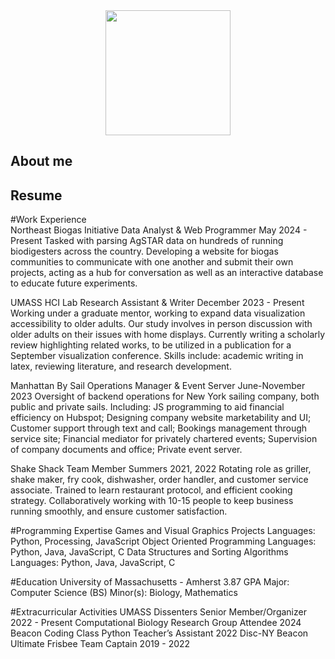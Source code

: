 <div style="text-align: center;">
      <img src="https://github.com/Henry-WK/henry-wk.github.io/assets/152219380/7f632b5e-4a1f-4f87-81b0-3378f4e2258d" height="200" width ="200">
</div>

## About me

## Resume

#Work Experience	
Northeast Biogas Initiative	Data Analyst & Web Programmer            May 2024 - Present
Tasked with parsing AgSTAR data on hundreds of running biodigesters across the country. Developing a website for biogas communities to communicate with one another and submit their own projects, acting as a hub for conversation as well as an interactive database to educate future experiments. 

UMASS HCI Lab         		Research Assistant & Writer          December 2023 - Present
Working under a graduate mentor, working to expand data visualization accessibility to older adults. Our study involves in person discussion with older adults on their issues with home displays. Currently writing a scholarly review highlighting related works, to be utilized in a publication for a September visualization conference. Skills include: academic writing in latex, reviewing literature, and research development.

Manhattan By Sail			Operations Manager & Event Server   June-November 2023
Oversight of backend operations for New York sailing company, both public and private sails. Including: JS programming to aid financial efficiency on Hubspot; Designing company website marketability and UI; Customer support through text and call; Bookings management through service site; Financial mediator for privately chartered events; Supervision of company documents and office; Private event server.

Shake Shack			 Team Member	 			Summers 2021, 2022
Rotating role as griller, shake maker, fry cook, dishwasher, order handler, and customer service associate. Trained to learn restaurant protocol, and efficient cooking strategy.  Collaboratively working with 10-15 people to keep business running smoothly, and ensure customer satisfaction.

#Programming Expertise 
Games and Visual Graphics Projects			Languages: 	Python, Processing, JavaScript
Object Oriented Programming			Languages:	Python, Java, JavaScript, C
Data Structures and Sorting Algorithms		Languages:	Python, Java, JavaScript, C

#Education
University of Massachusetts - Amherst	3.87 GPA
Major: Computer Science (BS)		Minor(s): Biology, Mathematics

#Extracurricular Activities
UMASS Dissenters 				Senior Member/Organizer 		  	2022 - Present
Computational Biology Research Group	Attendee					2024
Beacon Coding Class				Python Teacher’s Assistant			2022
Disc-NY Beacon Ultimate Frisbee 		Team Captain 					2019 - 2022
